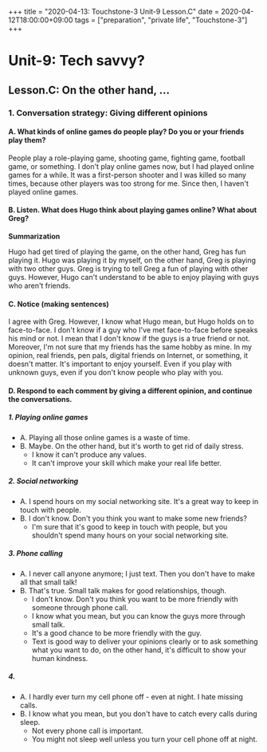 +++
title =  "2020-04-13: Touchstone-3 Unit-9 Lesson.C"
date = 2020-04-12T18:00:00+09:00
tags = ["preparation", "private life", "Touchstone-3"]
+++

# Unit-9: Tech savvy?
## Lesson.C: On the other hand, ...

### 1. Conversation strategy: Giving different opinions

#### A. What kinds of online games do people play? Do you or your friends play them?

People play a role-playing game, shooting game, fighting game, football game, or something.
I don't play online games now, but I had played online games for a while.
It was a first-person shooter and I was killed so many times,
because other players was too strong for me.
Since then, I haven't played online games.

#### B. Listen. What does Hugo think about playing games online? What about Greg?

**Summarization**

Hugo had get tired of playing the game,
on the other hand, Greg has fun playing it.
Hugo was playing it by myself,
on the other hand, Greg is playing with two other guys.
Greg is trying to tell Greg a fun of playing with other guys.
However, Hugo can't understand to be able to enjoy playing with guys who aren't friends.

#### C. Notice (making sentences)

I agree with Greg.
However, I know what Hugo mean, but Hugo holds on to face-to-face.
I don't know if a guy who I've met face-to-face before speaks his mind or not.
I mean that I don't know if the guys is a true friend or not.
Moreover, I'm not sure that my friends has the same hobby as mine.
In my opinion, real friends, pen pals, digital friends on Internet, or something,
it doesn't matter.
It's important to enjoy yourself.
Even if you play with unknown guys, even if you don't know people who play with you.

#### D. Respond to each comment by giving a different opinion, and continue the conversations.

##### 1. Playing online games

* A. Playing all those online games is a waste of time.
* B. Maybe. On the other hand, but it's worth to get rid of daily stress.
    - I know it can't produce any values.
    - It can't improve your skill which make your real life better.

##### 2. Social networking
* A. I spend hours on my social networking site. It's a great way to keep in touch with people.
* B. I don't know. Don't you think you want to make some new friends?
  - I'm sure that it's good to keep in touch with people,
    but you shouldn't spend many hours on your social networking site.

##### 3. Phone calling

* A. I never call anyone anymore; I just text. Then you don't have to make all that small talk!
* B. That's true. Small talk makes for good relationships, though.
  - I don't know. Don't you think you want to be more friendly with someone through phone call.
  - I know what you mean, but you can know the guys more through small talk.
  - It's a good chance to be more friendly with the guy.
  - Text is good way to deliver your opinions clearly or to ask something what you want to do,
    on the other hand, it's difficult to show your human kindness.

##### 4. 

* A. I hardly ever turn my cell phone off - even at night. I hate missing calls.
* B. I know what you mean, but you don't have to catch every calls during sleep.
  - Not every phone call is important.
  - You might not sleep well unless you turn your cell phone off at night.
